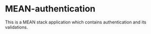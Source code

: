 # MEAN-authentication
This is a MEAN stack application which contains authentication and its validations.

